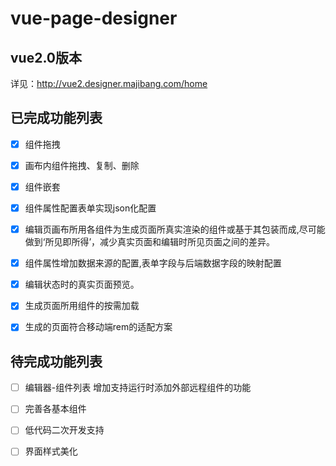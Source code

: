 # vue-page-designer

## vue2.0版本

详见：http://vue2.designer.majibang.com/home

## 已完成功能列表

- [x] 组件拖拽

- [x] 画布内组件拖拽、复制、删除

- [x] 组件嵌套

- [x] 组件属性配置表单实现json化配置

- [x] 编辑页画布所用各组件为生成页面所真实渲染的组件或基于其包装而成,尽可能做到‘所见即所得’，减少真实页面和编辑时所见页面之间的差异。

- [x] 组件属性增加数据来源的配置,表单字段与后端数据字段的映射配置

- [X] 编辑状态时的真实页面预览。

- [x] 生成页面所用组件的按需加载

- [x] 生成的页面符合移动端rem的适配方案

## 待完成功能列表
  
 - [ ] 编辑器-组件列表 增加支持运行时添加外部远程组件的功能

 - [ ] 完善各基本组件

 - [ ] 低代码二次开发支持
 
 - [ ] 界面样式美化

 